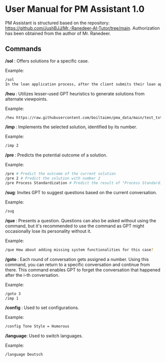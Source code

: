 # User Manual for PM Assistant 1.0
PM Assistant is structured based on the repository: https://github.com/JushBJJ/Mr.-Ranedeer-AI-Tutor/tree/main. Authorization has been obtained from the author of Mr. Ranedeer.

## Commands

**/sol <Case>**: Offers solutions for a specific case.

Example:
```bash
/sol
In the loan application process, after the client submits their loan application, the clerk performs three checks in a random order: identity check, verification, and creditworthiness check. If any of these checks fail, the application is rejected. However, since there is no predefined order for conducting the checks, it leads to an issue of overprocessing.
```

**/heu <List of Heuristics>**: Utilizes lesser-used GPT heuristics to generate solutions from alternate viewpoints.

Example:
```bash
/heu https://raw.githubusercontent.com/boiltaimn/pma_data/main/test_txt.txt
```

**/imp <number>**: Implements the selected solution, identified by its number.

Example:
```bash
/imp 2
```

**/pre <number or solution>**: Predicts the potential outcome of a solution.

Example:
```bash
/pre # Predict the outcome of the current solution
/pre 2 # Predict the solution with number 2
/pre Process Standardization # Predict the result of "Process Standardization"
```

**/sug**: Invites GPT to suggest questions based on the current conversation.

Example:
```bash
/sug
```

**/que <question>**: Presents a question. Questions can also be asked without using the command, but it's recommended to use the command as GPT might occasionally lose its personality without it.

Example:
```bash
/que How about adding missing system functionalities for this case?
```

**/goto <number i>**: Each round of conversation gets assigned a number. Using this command, you can return to a specific conversation and continue from there. This command enables GPT to forget the conversation that happened after the i-th conversation.

Example:
```bash
/goto 3 
/imp 1
```

**/config <configuration>**: Used to set configurations.

Example: 
```bash
/config Tone Style = Humorous
```

**/language**: Used to switch languages.

Example: 
```bash
/language Deutsch
```
